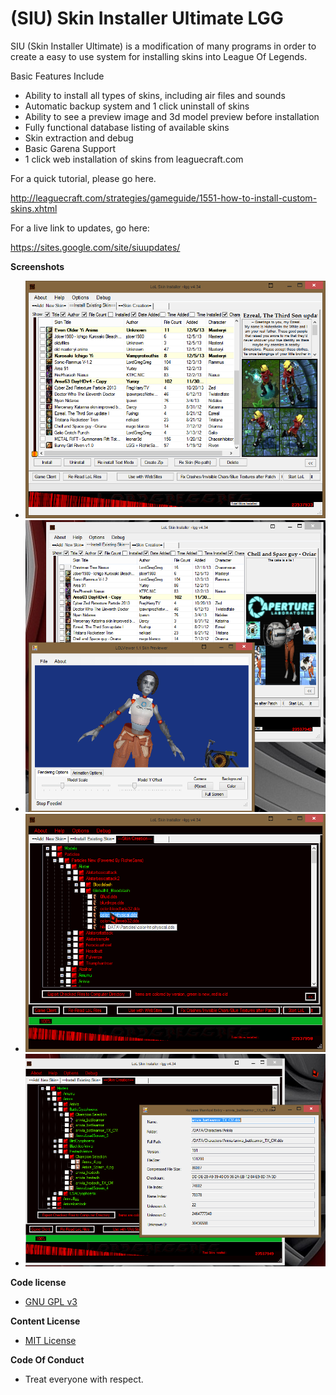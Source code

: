 # (SIU) Skin Installer Ultimate LGG

SIU (Skin Installer Ultimate) is a modification of many programs in order to create a easy to use system for installing skins into League Of Legends.

Basic Features Include

  * Ability to install all types of skins, including air files and sounds
  * Automatic backup system and 1 click uninstall of skins
  * Ability to see a preview image and 3d model preview before installation
  * Fully functional database listing of available skins
  * Skin extraction and debug
  * Basic Garena Support
  * 1 click web installation of skins from leaguecraft.com 

For a quick tutorial, please go here.

http://leaguecraft.com/strategies/gameguide/1551-how-to-install-custom-skins.xhtml

For a live link to updates, go here:

https://sites.google.com/site/siuupdates/




**Screenshots**

 * ![s1](/Screenshots/s1.png?raw=true "First s1")
 * ![s2](/Screenshots/s2.png?raw=true "Second s2")
 * ![s3](/Screenshots/s3.png?raw=true "Third s3")
 * ![s4](/Screenshots/s4.png?raw=true "Fourth s4")

**Code license**
  * [GNU GPL v3](http://www.gnu.org/licenses/gpl.html)
  
**Content License**
  * [MIT License](http://opensource.org/licenses/mit-license.php) 
  
**Code Of Conduct**
  * Treat everyone with respect.
  